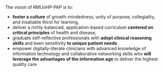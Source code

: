 The vision of RMUoHP-PAP is to:

- **foster a culture** of <span class="highlight">growth-mindedness</span>, <span class="highlight">unity of purpose</span>, <span class="highlight">collegiality</span>, and insatiable <span class="highlight">thirst for learning</span>, 
- deliver a <span class="highlight">richly-balanced</span>, <span class="highlight">application-based curriculum</span> **centered on critical principles** of health and disease,
- graduate <span class="highlight">self-reflective professionals</span> with **adept clinical reasoning skills** and <span class="highlight">keen sensitivity</span> **to unique patient needs**
- empower digitally-literate clinicians with <span class="highlight">advanced knowledge of information technology</span> and <span class="highlight">collaborative networking skills</span> who **will leverage the advantages of the information age** to deliver the highest quality care